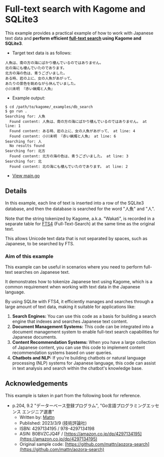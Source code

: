 # Full-text search with Kagome and SQLite3

This example provides a practical example of how to work with Japanese text data and **perform efficient [full-text search](https://en.wikipedia.org/wiki/Full-text_search) using Kagome and SQLite3**.

- Target text data is as follows:

```text
人魚は、南の方の海にばかり棲んでいるのではありません。
北の海にも棲んでいたのであります。
北方の海の色は、青うございました。
ある時、岩の上に、女の人魚があがって、
あたりの景色を眺めながら休んでいました。
小川未明 『赤い蝋燭と人魚』
```

- Example output:

```shellsession
$ cd /path/to/kagome/_examples/db_search
$ go run .
Searching for: 人魚
  Found content: 人魚は、南の方の海にばかり棲んでいるのではありません。 at line: 1
  Found content: ある時、岩の上に、女の人魚があがって、 at line: 4
  Found content: 小川未明 『赤い蝋燭と人魚』 at line: 6
Searching for: 人
  No results found
Searching for: 北方
  Found content: 北方の海の色は、青うございました。 at line: 3
Searching for: 北
  Found content: 北の海にも棲んでいたのであります。 at line: 2
```

- [View main.go](main.go)

## Details

In this example, each line of text is inserted into a row of the SQLite3 database, and then the database is searched for the word "人魚" and "人".

Note that the string tokenized by Kagome, a.k.a. "Wakati", is recorded in a separate table for [FTS4](https://www.sqlite.org/fts3.html) (Full-Text-Search) at the same time as the original text.

This allows Unicode text data that is not separated by spaces, such as Japanese, to be searched by FTS.

### Aim of this example

This example can be useful in scenarios where you need to perform full-text searches on Japanese text.

It demonstrates how to tokenize Japanese text using Kagome, which is a common requirement when working with text data in the Japanese language.

By using SQLite with FTS4, it efficiently manages and searches through a large amount of text data, making it suitable for applications like:

1. **Search Engines:** You can use this code as a basis for building a search engine that indexes and searches Japanese text content.
2. **Document Management Systems:**	This code can be integrated into a document management system to enable full-text search capabilities for Japanese documents.
3. **Content Recommendation Systems:** When you have a large collection of Japanese content, you can use this code to implement content recommendation systems based on user queries.
4. **Chatbots and NLP:**  If you're building chatbots or natural language processing (NLP) systems for Japanese language, this code can assist in text analysis and search within the chatbot's knowledge base.

## Acknowledgements

This example is taken in part from the following book for reference.

- p.204, 9.2 "データーベース登録プログラム", "Go言語プログラミングエッセンス エンジニア選書"
  - Written by: [Mattn](https://github.com/mattn)
  - Published: 2023/3/9 (技術評論社)
  - ISBN: 4297134195 / 978-4297134198
  - ASIN: B0BVZCJQ4F / [https://amazon.co.jp/dp/4297134195](https://amazon.co.jp/dp/4297134195)
  - Original sample code: [https://github.com/mattn/aozora-search](https://github.com/mattn/aozora-search)
